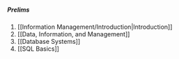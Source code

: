 ##### Prelims
1. [[Information Management/Introduction|Introduction]]
2. [[Data, Information, and Management]]
3. [[Database Systems]]
4. [[SQL Basics]]